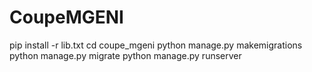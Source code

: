 # CoupeMGENI


pip install -r lib.txt
cd coupe_mgeni
python manage.py makemigrations
python manage.py migrate
python manage.py runserver
